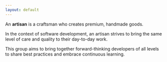 ```yaml
---
layout: default
---
```


An **artisan** is a craftsman who creates premium, handmade goods.

In the context of software development, an artisan strives to bring the same 
level of care and quality to their day-to-day work.

This group aims to bring together forward-thinking developers of all levels to 
share best practices and embrace continuous learning.